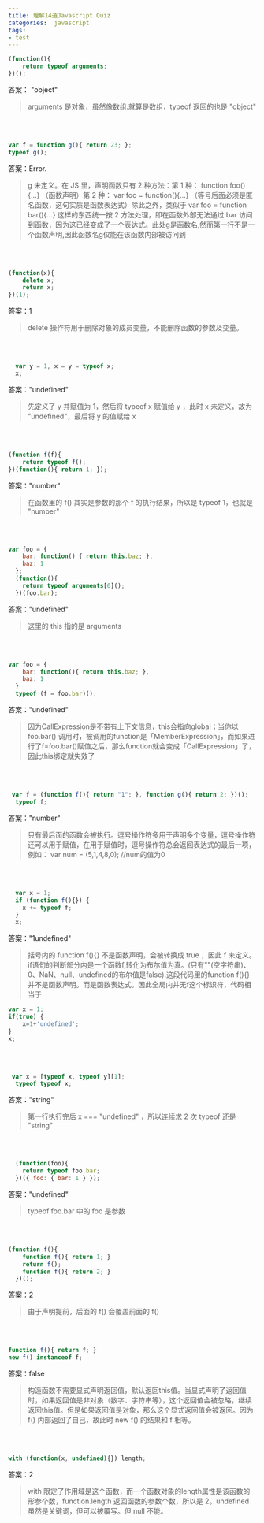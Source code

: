 ```yaml
---
title: 理解14道Javascript Quiz 
categories:  javascript
tags: 
- test
---
```



```javascript
(function(){
    return typeof arguments;
})();
```
答案： "object"
> arguments 是对象，虽然像数组.就算是数组，typeof 返回的也是 "object" 

<br/>
<br/>

```javascript
var f = function g(){ return 23; };
typeof g();
```
答案：Error.
>  g 未定义。在 JS 里，声明函数只有 2 种方法：第 1 种： function foo(){...}  （函数声明）第 2 种： var foo = function(){...}   （等号后面必须是匿名函数，这句实质是函数表达式）除此之外，类似于 var foo = function bar(){...} 这样的东西统一按 2 方法处理，即在函数外部无法通过 bar 访问到函数，因为这已经变成了一个表达式。此处g是函数名,然而第一行不是一个函数声明,因此函数名g仅能在该函数内部被访问到

<br/>
<br/>

```javascript
(function(x){
    delete x;
    return x;
})(1);
```
答案：1
> delete 操作符用于删除对象的成员变量，不能删除函数的参数及变量。

<br/>
<br/>


```javascript
  var y = 1, x = y = typeof x;
  x;
```
答案："undefined"
> 先定义了 y 并赋值为 1，然后将 typeof x 赋值给 y ，此时 x 未定义，故为 "undefined"，最后将 y 的值赋给 x

<br/>
<br/>

```javascript
(function f(f){
    return typeof f();
})(function(){ return 1; });
```
答案："number"
> 在函数里的 f() 其实是参数的那个 f 的执行结果，所以是 typeof 1，也就是 "number"

<br/>
<br/>

```javascript
var foo = {
    bar: function() { return this.baz; },
    baz: 1
  };
  (function(){
    return typeof arguments[0]();
  })(foo.bar);
```
答案："undefined"
> 这里的 this 指的是 arguments

<br/>
<br/>

```javascript
var foo = {
    bar: function(){ return this.baz; },
    baz: 1
  }
  typeof (f = foo.bar)();
```
答案："undefined"
> 因为CallExpression是不带有上下文信息，this会指向global；当你以foo.bar() 调用时，被调用的function是「MemberExpression」，而如果进行了f=foo.bar()赋值之后，那么function就会变成「CallExpression」了，因此this绑定就失效了

<br/>
<br/>

```javascript
 var f = (function f(){ return "1"; }, function g(){ return 2; })();
  typeof f;
```
答案："number"
> 只有最后面的函数会被执行。逗号操作符多用于声明多个变量，逗号操作符还可以用于赋值，在用于赋值时，逗号操作符总会返回表达式的最后一项，例如： var num = (5,1,4,8,0); //num的值为0

<br/>
<br/>

```javascript
  var x = 1;
  if (function f(){}) {
    x += typeof f;
  }
  x;
```
答案："1undefined"
> 括号内的 function f(){} 不是函数声明，会被转换成 true ，因此 f 未定义。if语句的判断部分内是一个函数f,转化为布尔值为真。(只有""(空字符串)、0、NaN、null、undefined的布尔值是false).这段代码里的function f(){}并不是函数声明。而是函数表达式。因此全局内并无f这个标识符，代码相当于  
```javascript
var x = 1;
if(true) {
    x=1+'undefined';
}
x;
```

<br/>
<br/>

```javascript
 var x = [typeof x, typeof y][1];
  typeof typeof x;
```
答案："string"
> 第一行执行完后 x === "undefined" ，所以连续求 2 次 typeof 还是 "string"


<br/>
<br/>


```javascript
  (function(foo){
    return typeof foo.bar;
  })({ foo: { bar: 1 } });
```
答案："undefined"
> typeof foo.bar 中的 foo 是参数

<br/>
<br/>



```javascript
(function f(){
    function f(){ return 1; }
    return f();
    function f(){ return 2; }
  })();
```
答案：2
> 由于声明提前，后面的 f() 会覆盖前面的 f()

<br/>
<br/>


```javascript
function f(){ return f; }
new f() instanceof f;
```
答案：false
> 构造函数不需要显式声明返回值，默认返回this值。当显式声明了返回值时，如果返回值是非对象（数字、字符串等），这个返回值会被忽略，继续返回this值。但是如果返回值是对象，那么这个显式返回值会被返回。因为 f() 内部返回了自己，故此时 new f() 的结果和 f 相等。

<br/>
<br/>

```javascript
with (function(x, undefined){}) length;
```
答案：2
> with 限定了作用域是这个函数，而一个函数对象的length属性是该函数的形参个数，function.length 返回函数的参数个数，所以是 2。undefined 虽然是关键词，但可以被覆写。但 null 不能。